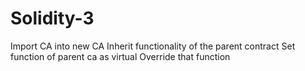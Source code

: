 # Solidity-3
Import CA into new CA
Inherit functionality of the parent contract
Set function of parent ca as virtual
Override that function
